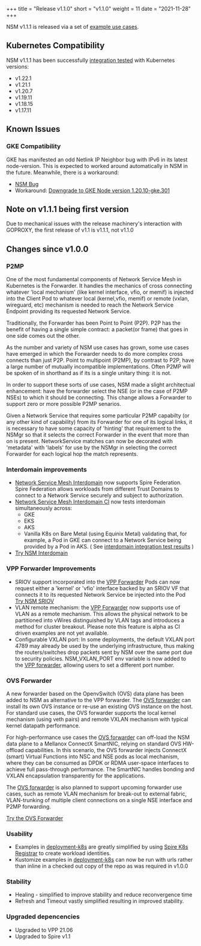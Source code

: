 +++
title = "Release v1.1.0"
short = "v1.1.0"
weight = 11
date = "2021-11-28"
+++

NSM v1.1.1 is released via a set of [example use cases](https://github.com/networkservicemesh/deployments-k8s/tree/release/v1.1.1).

## Kubernetes Compatibility
NSM v1.1.1 has been successfully [integration tested](https://github.com/networkservicemesh/integration-k8s-kind/actions/runs/1514862151) with Kubernetes versions:

- v1.22.1
- v1.21.1
- v1.20.7
- v1.19.11
- v1.18.15
- v1.17.11

## Known Issues

###   GKE Compatibility
GKE has manifested an odd Netlink IP Neighbor bug with IPv6 in its latest node-version.  This is expected to worked around automatically in NSM in the future.  Meanwhile, there is a workaround:
- [NSM Bug](https://github.com/networkservicemesh/integration-k8s-gke/issues/215)
- Workaround: [Downgrade to GKE Node version 1.20.10-gke.301](https://github.com/networkservicemesh/integration-k8s-gke/commit/c181a994e334582237ff1d01e40218dab076a3e0#diff-7fbc346a181ddc9afe0b046700089e48ad38eab607902568c516fcde9aa08354R4)

## Note on v1.1.1 being first version
Due to mechanical issues with the release machinery's interaction with GOPROXY, the first release of v1.1 is v1.1.1, not v1.1.0

## Changes since v1.0.0

### P2MP

One of the most fundamental components of Network Service Mesh in Kubernetes is the Forwarder.  It handles the mechanics of cross connecting whatever 'local mechanism' (like kernel interface, vfio, or memif) is injected into the Client Pod to whatever local (kernel,vfio, memif) or remote (vxlan, wireguard, etc) mechanism is needed to reach the Network Service Endpoint providing its requested Network Service.

Traditionally, the Forwarder has been Point to Point (P2P). P2P has the benefit of having a single simple contract: a packet(or frame) that goes in one side comes out the other.  

As the number and variety of NSM use cases has grown, some use cases have emerged in which the Forwarder needs to do more complex cross connects than just P2P.  Point to multipoint (P2MP), by contrast to P2P, have a large number of mutually incompatible implementations.  Often P2MP will be spoken of in shorthand as if its is a single unitary thing: it is not.

In order to support these sorts of use cases, NSM made a slight architectual enhancement: have the forwarder select the NSE (or in the case of P2MP NSEs) to which it should be connecting.  This change allows a Forwarder to support zero or more possible P2MP senarios.

Given a Network Service that requires some particular P2MP capabilty (or any other kind of capability) from its Forwarder for one of its logical links, it is necessary to have some capacity of 'hinting' that requirement to the NSMgr so that it selects the correct Forwarder in the event that more than on is present.  NetworkService matches can now be decorated with 'metadata' with 'labels' for use by the NSMgr in selecting the correct Forwarder for each logical hop the match represents.


### Interdomain improvements

- [Network Service Mesh Interdomain](/docs/concepts/architecture/#inter-domain) now supports Spire Federation.   Spire Federation allows workloads from
different Trust Domains to connect to a Network Service securely and subject to authorization. 
- [Network Service Mesh Interdomain CI](https://github.com/networkservicemesh/integration-interdomain-k8s) now tests interdomain simultaneously across:
    - GKE
    - EKS
    - AKS
    - Vanilla K8s on Bare Metal (using Equinix Metal)
   validating that, for example, a Pod in GKE can connect to a Network Service being provided by a Pod in AKS.
   ( See [interdomain integration test results](https://github.com/networkservicemesh/integration-interdomain-k8s/actions/runs/1514861946) )
- [Try NSM Interdomain](https://github.com/networkservicemesh/deployments-k8s/tree/v1.1.1/examples/interdomain#interdomain)

### VPP Forwarder Improvements

- SRIOV support incorporated into the [VPP Forwarder](https://github.com/networkservicemesh/cmd-forwarder-vpp)
  Pods can now request either a 'kernel' or 'vfio' interface backed by an SRIOV VF that connects it to its requested Network Service be injected into the Pod  
  [Try NSM SRIOV](https://github.com/networkservicemesh/deployments-k8s/tree/v1.1.1/examples/sriov)
- VLAN remote mechanism: the [VPP Forwarder](https://github.com/networkservicemesh/cmd-forwarder-vpp) now supports use of VLAN as a remote mechanism.
  This allows the physical network to be partitioned into vWires distinguished by VLAN tags and introduces a method for cluster breakout.  Please note this feature is alpha as CI driven examples are not yet available.
- Configurable VXLAN port:
  In some deployments, the default VXLAN port 4789 may already be used by the underlying infrastructure, thus making the routers/switches drop packets sent by NSM over the same port due to security policies.
  NSM_VXLAN_PORT env variable is now added to the [VPP forwarder](https://github.com/networkservicemesh/cmd-forwarder-vpp), allowing users to set a different port number.


### OVS Forwarder
A new forwarder based on the OpenvSwitch (OVS) data plane has been added to NSM as alternative to the VPP forwarder. The [OVS forwarder](https://github.com/networkservicemesh/cmd-forwarder-ovs) can install its own OVS instance or re-use an existing OVS instance on the host. For standard use cases, the OVS forwarder supports the local kernel mechanism (using veth pairs) and remote VXLAN mechanism with typical kernel datapath performance.

For high-performance use cases the [OVS forwarder](https://github.com/networkservicemesh/cmd-forwarder-ovs) can off-load the NSM data plane to a Mellanox ConnectX SmartNIC, relying on standard OVS HW-offload capabilities. In this scenario, the OVS forwarder injects ConnectX (smart) Virtual Functions into NSC and NSE pods as local mechanism, where they can be consumed as DPDK or RDMA user-space interfaces to achieve full pass-through performance. The SmartNIC handles bonding and VXLAN encapsulation transparently for the applications.

The [OVS forwarder](https://github.com/networkservicemesh/cmd-forwarder-ovs) is also planned to support upcoming forwarder use cases, such as remote VLAN mechanism for break-out to external fabric, VLAN-trunking of multiple client connections on a single NSE interface and P2MP forwarding.

[Try the OVS Forwarder](https://github.com/networkservicemesh/deployments-k8s/tree/v1.1.1/examples/ovs)


### Usability

- Examples in [deployment-k8s](https://github.com/networkservicemesh/deployments-k8s/blob/v1.1.1/README.md) are greatly simplified by using [Spire K8s Registrar](https://github.com/spiffe/spire/blob/4e1a60a4d065f6a028f8c384c85603fbc151d5e8/support/k8s/k8s-workload-registrar/README.md) to create workload identities.
- Kustomize examples in [deployment-k8s](https://github.com/networkservicemesh/deployments-k8s/blob/v1.1.1/README.md) can now be run with urls rather than inline in a checked out copy of the repo as was required in v1.0.0

### Stability
- Healing - simplified to improve stability and reduce reconvergence time
- Refresh and Timeout vastly simplified resulting in improved stability.

### Upgraded depencencies
- Upgraded to VPP 21.06
- Upgraded to Spire v1.1

